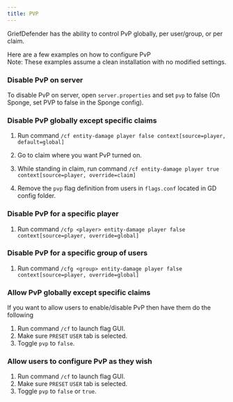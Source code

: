 ```yaml
---
title: PVP
---
```


GriefDefender has the ability to control PvP globally, per user/group, or per claim.  

Here are a few examples on how to configure PvP  
Note: These examples assume a clean installation with no modified settings.

### Disable PvP on server
To disable PvP on server, open `server.properties` and set `pvp` to false (On Sponge, set PVP to false in the Sponge config).

### Disable PvP globally except specific claims

1. Run command `/cf entity-damage player false context[source=player, default=global]`  

2. Go to claim where you want PvP turned on.

3. While standing in claim, run command `/cf entity-damage player true context[source=player, override=claim]`  

4. Remove the `pvp` flag definition from users in `flags.conf` located in GD config folder.


### Disable PvP for a specific player

1. Run command `/cfp <player> entity-damage player false context[source=player, override=global]` 

### Disable PvP for a specific group of users

1. Run command `/cfg <group> entity-damage player false context[source=player, override=global]` 

### Allow PvP globally except specific claims

If you want to allow users to enable/disable PvP then have them do the following
1. Run command `/cf` to launch flag GUI.
2. Make sure `PRESET` `USER` tab is selected.
3. Toggle `pvp` to `false`.

### Allow users to configure PvP as they wish

1. Run command `/cf` to launch flag GUI.
2. Make sure `PRESET` `USER` tab is selected.
3. Toggle `pvp` to `false` or `true`.


